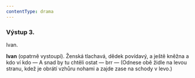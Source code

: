 ```yaml
---
contentType: drama
---
```


<section>

### Výstup 3.

Ivan.

**Ivan** (opatrně vystoupí). Ženská tlachavá, dědek povídavý, a ještě kněžna a kdo ví kdo — A snad by tu chtěli ostat — brr — (Odnese obě židle na levou stranu, kdež je obrátí vzhůru nohami a zajde zase na schody v levo.)

</section>
